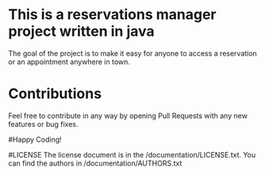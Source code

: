 ﻿# This is a reservations manager project written in java
The goal of the project is to make it easy for anyone to access a reservation or an appointment anywhere in town.

# Contributions
Feel free to contribute in any way by opening Pull Requests with any new features or bug fixes.

#Happy Coding!

#LICENSE
The license document is in the /documentation/LICENSE.txt.
You can find the authors in /documentation/AUTHORS.txt
